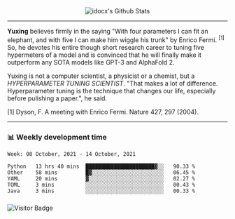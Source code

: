 <div align="center">
    <img align="center" src="https://github-readme-stats.vercel.app/api?username=idocx&show_icons=true&count_private=true&hide_border=true" alt="idocx's Github Stats"></img>
</div>

---

**Yuxing** believes firmly in the saying "With four parameters I can fit an elephant, and with five I can make him wiggle his trunk" by Enrico Fermi. <sup>[1]</sup> So, he devotes his entire though short research career to tuning five hypermeters of a model and is convinced that he will finally make it outperform any SOTA models like GPT-3 and AlphaFold 2.

Yuxing is not a computer scientist, a physicist or a chemist, but a *HYPERPARAMETER TUNING SCIENTIST*. "That makes a lot of difference. Hyperparameter tuning is the technique that changes our life, especially before pulishing a paper.", he said.

[1] Dyson, F. A meeting with Enrico Fermi. Nature 427, 297 (2004).


---

### 📊 Weekly development time
<!--START_SECTION:waka-->
```text
Week: 08 October, 2021 - 14 October, 2021

Python   13 hrs 40 mins  ██████████████████████▓░░   90.33 % 
Other    58 mins         █▓░░░░░░░░░░░░░░░░░░░░░░░   06.45 % 
YAML     20 mins         ▓░░░░░░░░░░░░░░░░░░░░░░░░   02.27 % 
TOML     3 mins          ░░░░░░░░░░░░░░░░░░░░░░░░░   00.43 % 
Java     3 mins          ░░░░░░░░░░░░░░░░░░░░░░░░░   00.33 % 
```
<!--END_SECTION:waka-->

### 

![Visitor Badge](https://visitor-badge.laobi.icu/badge?page_id=idocx.idocx)